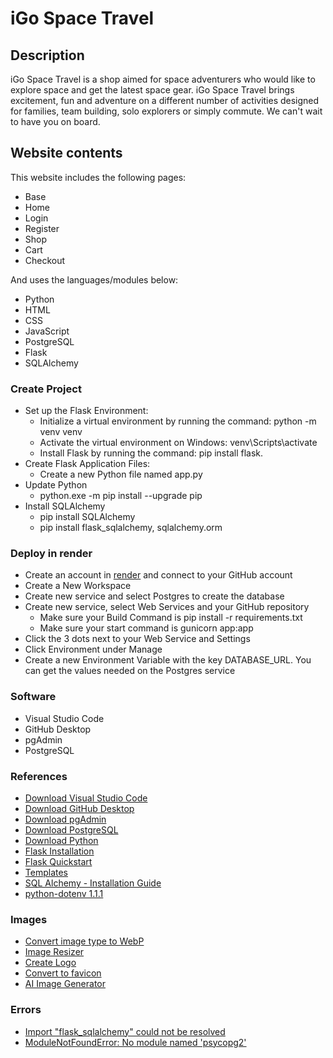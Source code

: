 # iGo Space Travel

## Description

iGo Space Travel is a shop aimed for space adventurers who would like to explore space and get the latest space gear. iGo Space Travel brings excitement, fun and adventure on a different number of activities designed for families, team building, solo explorers or simply commute. We can't wait to have you on board.

## Website contents
This website includes the following pages:
- Base
- Home
- Login
- Register
- Shop
- Cart
- Checkout

And uses the languages/modules below:
- Python
- HTML
- CSS
- JavaScript
- PostgreSQL
- Flask
- SQLAlchemy

### Create Project
- Set up the Flask Environment:
  - Initialize a virtual environment by running the command: python -m venv venv
  - Activate the virtual environment on Windows: venv\Scripts\activate
  - Install Flask by running the command: pip install flask.
- Create Flask Application Files:
  - Create a new Python file named app.py
- Update Python
  - python.exe -m pip install --upgrade pip
- Install SQLAlchemy
  - pip install SQLAlchemy
  - pip install flask_sqlalchemy, sqlalchemy.orm

### Deploy in render
- Create an account in [render](https://render.com/) and connect to your GitHub account
- Create a New Workspace
- Create new service and select Postgres to create the database
- Create new service, select Web Services and your GitHub repository
  - Make sure your Build Command is pip install -r requirements.txt
  - Make sure your start command is gunicorn app:app
- Click the 3 dots next to your Web Service and Settings
- Click Environment under Manage
- Create a new Environment Variable with the key DATABASE_URL. You can get the values needed on the Postgres service


### Software
- Visual Studio Code
- GitHub Desktop
- pgAdmin
- PostgreSQL

### References
- [Download Visual Studio Code](https://code.visualstudio.com/download)
- [Download GitHub Desktop](https://desktop.github.com/download/)
- [Download pgAdmin](https://www.pgadmin.org/download/)
- [Download PostgreSQL](https://www.enterprisedb.com/downloads/postgres-postgresql-downloads)
- [Download Python](https://www.python.org/downloads/)
- [Flask Installation](https://flask.palletsprojects.com/en/stable/installation/)
- [Flask Quickstart](https://flask.palletsprojects.com/en/stable/quickstart/)
- [Templates](https://flask.palletsprojects.com/en/stable/tutorial/templates/)
- [SQL Alchemy - Installation Guide](https://docs.sqlalchemy.org/en/20/intro.html#installation)
- [python-dotenv 1.1.1](https://pypi.org/project/python-dotenv/)

### Images
- [Convert image type to WebP](https://www.freeconvert.com/webp-converter)
- [Image Resizer](https://imageresizer.com/)
- [Create Logo](https://www.canva.com/)
- [Convert to favicon](https://favicon.io/favicon-converter/)
- [AI Image Generator](https://deepai.org/)

### Errors
- [Import "flask_sqlalchemy" could not be resolved](https://stackoverflow.com/questions/64981804/importerror-flask-sqlalchemy-could-not-be-resolved)
- [ModuleNotFoundError: No module named 'psycopg2'](https://blog.finxter.com/fixed-modulenotfounderror-no-module-named-psycopg2/)